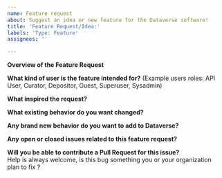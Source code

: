 ```yaml
---
name: Feature request
about: Suggest an idea or new feature for the Dataverse software!
title: 'Feature Request/Idea:'
labels: 'Type: Feature'
assignees: ''

---
```


<!--
Thank you for contributing to the Dataverse Project through the creation of a feature request!

More information on ideas/feature requests and contributions can be found in the "Contributing to Dataverse" page:
https://guides.dataverse.org/en/latest/contributor/index.html
Please fill out as much of the template as you can.
Start below this comment section.
-->

**Overview of the Feature Request**


**What kind of user is the feature intended for?**
(Example users roles: API User, Curator, Depositor, Guest, Superuser, Sysadmin)


**What inspired the request?**


**What existing behavior do you want changed?**


**Any brand new behavior do you want to add to Dataverse?**


**Any open or closed issues related to this feature request?**

**Will you be able to contribute a Pull Request for this issue?**  
Help is always welcome, is this bug something you or your organization plan to fix ?
